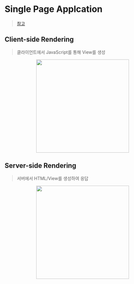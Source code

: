 # Single Page Applcation
> [참고](https://medium.com/walmartlabs/the-benefits-of-server-side-rendering-over-client-side-rendering-5d07ff2cefe8)


## Client-side Rendering
> 클라이언트에서 JavaScript를 통해 View를 생성
<center><img src="https://i.pinimg.com/originals/ac/ca/0a/acca0a2e60d91ba7eef6a7967b6b7d2f.png" width="300"></center>

## Server-side Rendering
> 서버에서 HTML/View를 생성하여 응답
<center><img src="https://i.pinimg.com/originals/54/6d/f7/546df7c4b04ea9ca5f72d822ca1d23b4.png" width="300"></center>
